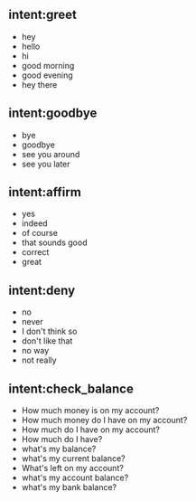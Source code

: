 ## intent:greet
- hey
- hello
- hi
- good morning
- good evening
- hey there

## intent:goodbye
- bye
- goodbye
- see you around
- see you later

## intent:affirm
- yes
- indeed
- of course
- that sounds good
- correct
- great

## intent:deny
- no
- never
- I don't think so
- don't like that
- no way
- not really

## intent:check_balance
- How much money is on my account?
- How much money do I have on my account?
- How much do I have on my account?
- How much do I have?
- what's my balance?
- what's my current balance?
- What's left on my account?
- what's my account balance?
- what's my bank balance?

